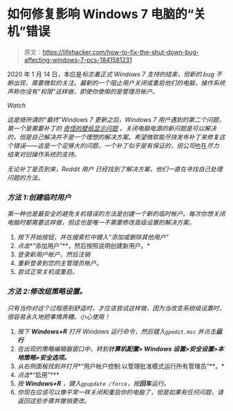# 如何修复影响 Windows 7 电脑的“关机”错误

> 原文：<https://lifehacker.com/how-to-fix-the-shut-down-bug-affecting-windows-7-pcs-1841581231>

2020 年 1 月 14 日，本应是*标志着正式 Windows 7 支持的结束，但新的 bug 不断出现，需要微软的关注。最新的一个阻止用户关闭或重启他们的电脑，操作系统声称你没有“权限”这样做，即使你使用的是管理员帐户。*

*Watch*

*这是继所谓的“最终”Windows 7 更新之后，Windows 7 用户遇到的第二个问题，第一个是需要补丁的 [奇怪的壁纸显示问题](https://lifehacker.com/how-to-fix-the-display-bug-in-windows-7s-final-update-1841274851) 。关闭电脑电源的新问题是可以解决的，但是自己解决并不是一个理想的解决方案。希望微软能尽快发布补丁来修复这个错误——这是一个足够大的问题，一个补丁似乎是有保证的，但公司*也在*尽力结束对旧操作系统的支持。*

*无论补丁是否到来，Reddit 用户 已经找到了解决方案，他们一直在寻找自己处理问题的方法。*

### *方法 1:创建临时用户*

*第一种也是最安全的避免关机错误的方法是创建一个新的临时帐户。每次你想关闭电脑时都需要这样做，但这也是唯一不需要修改高级设置的解决方案。*

1.  *按下开始按钮，并在搜索栏中键入“添加或删除其他用户”*
2.  *点击**“添加用户”**，然后按照说明创建新用户。*
3.  *登录新用户帐户，然后注销*
4.  *重新登录到您的主管理员帐户。*
5.  *尝试正常关机或重启。*

### *方法 2:修改组策略设置。*

*只有当你对这个过程感到舒适时，才应该尝试这样做，因为当改变系统级设置时，很容易永久地把事情弄糟。小心使用！*

1.  *按下 **Windows+R** 打开 Windows 运行命令，然后键入`gpedit.msc` 并点击**运行***
2.  *在出现的策略编辑器窗口中，转到**计算机配置> Windows 设置>安全设置>本地策略>安全选项。***
3.  *从右侧面板找到并打开**“用户帐户控制:以管理批准模式运行所有管理员”**。*
4.  *点击**“启用”***
5.  *按 **Windows+R** ，键入`gpupdate /force`，按**回车**运行。*
6.  *你现在应该可以像平常一样关闭和重启你的电脑了，但是如果有任何问题，请返回这些步骤并撤销更改。*
